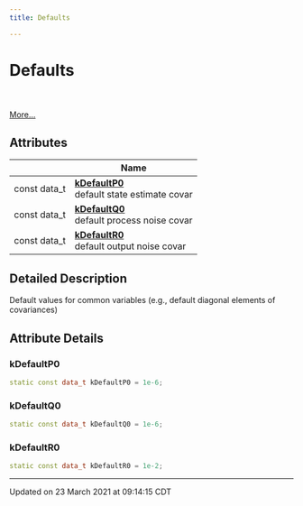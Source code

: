 ```yaml
---
title: Defaults

---
```


# Defaults

<br> <br>[More...](#detailed-description)
<br>


## Attributes

|                | Name           |
| -------------- | -------------- |
| const data_t | **[kDefaultP0](/ldsctrlest/docs/api/modules/group__defaults/#variable-kdefaultp0)** <br>default state estimate covar  |
| const data_t | **[kDefaultQ0](/ldsctrlest/docs/api/modules/group__defaults/#variable-kdefaultq0)** <br>default process noise covar  |
| const data_t | **[kDefaultR0](/ldsctrlest/docs/api/modules/group__defaults/#variable-kdefaultr0)** <br>default output noise covar  |

## Detailed Description



Default values for common variables (e.g., default diagonal elements of covariances) 



## Attribute Details

### kDefaultP0

```cpp
static const data_t kDefaultP0 = 1e-6;
```



### kDefaultQ0

```cpp
static const data_t kDefaultQ0 = 1e-6;
```



### kDefaultR0

```cpp
static const data_t kDefaultR0 = 1e-2;
```







-------------------------------

Updated on 23 March 2021 at 09:14:15 CDT
